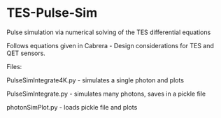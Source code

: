 TES-Pulse-Sim
=============

Pulse simulation via numerical solving of the TES differential equations

Follows equations given in Cabrera - Design considerations for TES and QET sensors.

Files:

PulseSimIntegrate4K.py - simulates a single photon and plots

PulseSimIntegrate.py - simulates many photons, saves in a pickle file

photonSimPlot.py - loads pickle file and plots